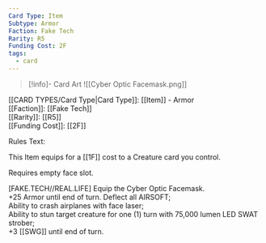 ```yaml
---
Card Type: Item
Subtype: Armor
Faction: Fake Tech
Rarity: R5
Funding Cost: 2F
tags:
  - card
---
```

> [!info]- Card Art
> ![[Cyber Optic Facemask.png]]

[[CARD TYPES/Card Type|Card Type]]: [[Item]] - Armor  
[[Faction]]: [[Fake Tech]]  
[[Rarity]]: [[R5]]  
[[Funding Cost]]: [[2F]]  

Rules Text:  

This Item equips for a [[1F]] cost to a Creature card you control.  

Requires empty face slot.  

[FAKE.TECH//REAL.LIFE] Equip the Cyber Optic Facemask.  
+25 Armor until end of turn. Deflect all AIRSOFT;  
Ability to crash airplanes with face laser;  
Ability to stun target creature for one (1) turn with 75,000 lumen LED SWAT strober;  
+3 [[SWG]] until end of turn.  